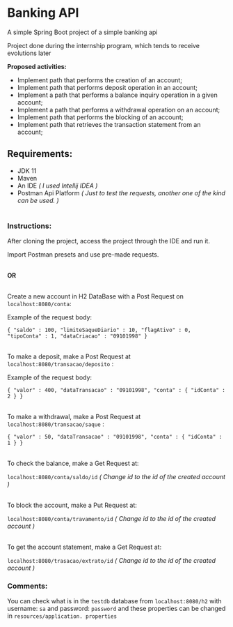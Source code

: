 # Banking API

A simple Spring Boot project of a simple banking api <br>

Project done during the internship program, which tends to receive evolutions later <br>

**Proposed activities:**<br>

* Implement path that performs the creation of an account;
* Implement path that performs deposit operation in an account;
* Implement a path that performs a balance inquiry operation in a given account;
* Implement a path that performs a withdrawal operation on an account;
* Implement path that performs the blocking of an account;
* Implement path that retrieves the transaction statement from an account;


## Requirements: <br>

* JDK 11
* Maven 
* An IDE *( I used Intellij IDEA )*
* Postman Api Platform *( Just to test the requests, another one of the kind can be used. )*
<br> <br>


### Instructions: <br>

After cloning the project, access the project through the IDE and run it.

Import Postman presets and use pre-made requests.

<br> **OR** <br>

<br> Create a new account in H2 DataBase with a Post Request on `localhost:8080/conta`:

Example of the request body:

`{
    "saldo" : 100,
    "limiteSaqueDiario" : 10,
    "flagAtivo" : 0,
    "tipoConta" : 1,
    "dataCriacao" : "09101998"
}`

<br> To make a deposit, make a Post Request at `localhost:8080/transacao/deposito` :

Example of the request body:

`{
    "valor" : 400,
    "dataTransacao" : "09101998",
    "conta" : {
        "idConta" : 2
    }
}`

<br> To make a withdrawal, make a Post Request at `localhost:8080/transacao/saque` :

`{
    "valor" : 50,
    "dataTransacao" : "09101998",
    "conta" : {
        "idConta" : 1
    }
}`

<br>To check the balance, make a Get Request at:

`localhost:8080/conta/saldo/id` *( Change id to the id of the created account )*

<br>To block the account, make a Put Request at:

`localhost:8080/conta/travamento/id` *( Change id to the id of the created account )*

<br>To get the account statement, make a Get Request at:

`localhost:8080/trasacao/extrato/id` *( Change id to the id of the created account )*

### Comments: <br>

You can check what is in the `testdb` database from `localhost:8080/h2` with username: `sa` and password: `password` and these properties can be changed in `resources/application. properties`

